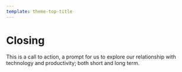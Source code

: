 ```yaml
---
template: theme-top-title
---
```


# Closing

This is a call to action, a prompt for us to explore our relationship with technology and productivity; both short and long term.